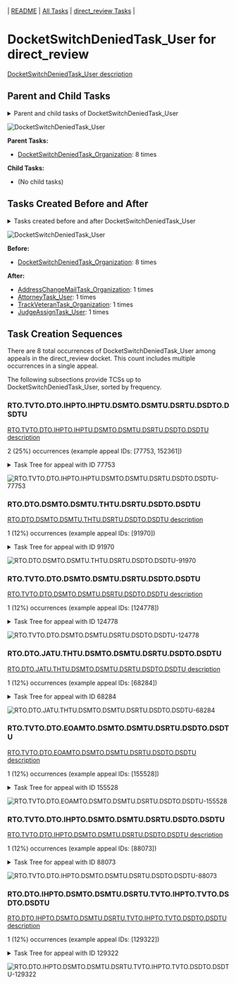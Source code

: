 <!-- DO NOT EDIT THIS FILE.  This file is autogenerated. -->
| [README](../README.md) | [All Tasks](../alltasks.md) | [direct_review Tasks](tasklist.md) |

# DocketSwitchDeniedTask_User for direct_review

[DocketSwitchDeniedTask_User description](../descr/DocketSwitchDeniedTask_User.md)

## Parent and Child Tasks

<details><summary markdown='span'>Parent and child tasks of DocketSwitchDeniedTask_User
</summary>

```
digraph G {
rankdir=LR;
node [shape=box]
"DocketSwitchDeniedTask_Organization" -> "DocketSwitchDeniedTask_User" [label=8]
}
```
</details>

![DocketSwitchDeniedTask_User](dot/DocketSwitchDeniedTask_User-parentchild.dot.png)

**Parent Tasks:**

   * [DocketSwitchDeniedTask_Organization](DocketSwitchDeniedTask_Organization.md): 8 times

**Child Tasks:**

   * (No child tasks)

## Tasks Created Before and After

<details><summary markdown='span'>Tasks created before and after DocketSwitchDeniedTask_User</summary>

```
digraph G {
rankdir=LR;

"DocketSwitchDeniedTask_User" -> "TrackVeteranTask_Organization" [label=1]
"DocketSwitchDeniedTask_User" -> "JudgeAssignTask_User" [label=1]
"DocketSwitchDeniedTask_User" -> "AttorneyTask_User" [label=1]
"DocketSwitchDeniedTask_User" -> "AddressChangeMailTask_Organization" [label=1]
"DocketSwitchDeniedTask_Organization" -> "DocketSwitchDeniedTask_User" [label=8]
}
```
</details>

![DocketSwitchDeniedTask_User](dot/DocketSwitchDeniedTask_User.dot.png)

**Before:**

   * [DocketSwitchDeniedTask_Organization](DocketSwitchDeniedTask_Organization.md): 8 times

**After:**

   * [AddressChangeMailTask_Organization](AddressChangeMailTask_Organization.md): 1 times
   * [AttorneyTask_User](AttorneyTask_User.md): 1 times
   * [TrackVeteranTask_Organization](TrackVeteranTask_Organization.md): 1 times
   * [JudgeAssignTask_User](JudgeAssignTask_User.md): 1 times

## Task Creation Sequences

There are 8 total occurrences of DocketSwitchDeniedTask_User among appeals in the direct_review docket.  This count includes multiple occurrences in a single appeal.

The following subsections provide TCSs up to DocketSwitchDeniedTask_User, sorted by frequency.

### RTO.TVTO.DTO.IHPTO.IHPTU.DSMTO.DSMTU.DSRTU.DSDTO.DSDTU

[RTO.TVTO.DTO.IHPTO.IHPTU.DSMTO.DSMTU.DSRTU.DSDTO.DSDTU description](../descr/RTO.TVTO.DTO.IHPTO.IHPTU.DSMTO.DSMTU.DSRTU.DSDTO.DSDTU.md)

2 (25%) occurrences (example appeal IDs: [77753, 152361])

<details><summary markdown='span'>Task Tree for appeal with ID 77753</summary>

```
@startuml
skinparam {
  ObjectBorderColor #555
  ObjectBorderThickness 0
  ObjectFontStyle bold
  ObjectFontSize 14
  ObjectAttributeFontColor #333
  ObjectAttributeFontSize 12
}
  object 0.RootTask #8dd3c7 {
Organization
}
  object 1.TrackVeteranTask #bebada {
Organization
}
  object 2.DistributionTask #ffffb3 {
Organization
}
  object 3.InformalHearingPresentationTask #fdb462 {
Organization
}
  object 4.InformalHearingPresentationTask #fdb462 {
User
}
  object 5.DocketSwitchMailTask #e377c2 {
Organization
}
  object 6.DocketSwitchMailTask #e377c2 {
User
}
  object 7.DocketSwitchRulingTask #e377c2 {
User
}
  object 8.DocketSwitchDeniedTask #e377c2 {
Organization
}
  object 9.DocketSwitchDeniedTask #e377c2 {
User  <back:white>    </back>
}
0.RootTask -- 1.TrackVeteranTask
0.RootTask -- 2.DistributionTask
2.DistributionTask -- 3.InformalHearingPresentationTask
3.InformalHearingPresentationTask -- 4.InformalHearingPresentationTask
0.RootTask -- 5.DocketSwitchMailTask
5.DocketSwitchMailTask -- 6.DocketSwitchMailTask
0.RootTask -- 7.DocketSwitchRulingTask
7.DocketSwitchRulingTask -- 8.DocketSwitchDeniedTask
8.DocketSwitchDeniedTask -- 9.DocketSwitchDeniedTask
@enduml
```
</details>

![RTO.TVTO.DTO.IHPTO.IHPTU.DSMTO.DSMTU.DSRTU.DSDTO.DSDTU-77753](uml/RTO.TVTO.DTO.IHPTO.IHPTU.DSMTO.DSMTU.DSRTU.DSDTO.DSDTU-77753.png)

### RTO.DTO.DSMTO.DSMTU.THTU.DSRTU.DSDTO.DSDTU

[RTO.DTO.DSMTO.DSMTU.THTU.DSRTU.DSDTO.DSDTU description](../descr/RTO.DTO.DSMTO.DSMTU.THTU.DSRTU.DSDTO.DSDTU.md)

1 (12%) occurrences (example appeal IDs: [91970])

<details><summary markdown='span'>Task Tree for appeal with ID 91970</summary>

```
@startuml
skinparam {
  ObjectBorderColor #555
  ObjectBorderThickness 0
  ObjectFontStyle bold
  ObjectFontSize 14
  ObjectAttributeFontColor #333
  ObjectAttributeFontSize 12
}
  object 0.RootTask #8dd3c7 {
Organization
}
  object 1.DistributionTask #ffffb3 {
Organization
}
  object 2.DocketSwitchMailTask #e377c2 {
Organization
}
  object 3.DocketSwitchMailTask #e377c2 {
User
}
  object 4.TimedHoldTask #fccde5 {
User
}
  object 5.DocketSwitchRulingTask #e377c2 {
User
}
  object 6.DocketSwitchDeniedTask #e377c2 {
Organization
}
  object 7.DocketSwitchDeniedTask #e377c2 {
User  <back:white>    </back>
}
0.RootTask -- 1.DistributionTask
0.RootTask -- 2.DocketSwitchMailTask
2.DocketSwitchMailTask -- 3.DocketSwitchMailTask
3.DocketSwitchMailTask -- 4.TimedHoldTask
0.RootTask -- 5.DocketSwitchRulingTask
5.DocketSwitchRulingTask -- 6.DocketSwitchDeniedTask
6.DocketSwitchDeniedTask -- 7.DocketSwitchDeniedTask
@enduml
```
</details>

![RTO.DTO.DSMTO.DSMTU.THTU.DSRTU.DSDTO.DSDTU-91970](uml/RTO.DTO.DSMTO.DSMTU.THTU.DSRTU.DSDTO.DSDTU-91970.png)

### RTO.TVTO.DTO.DSMTO.DSMTU.DSRTU.DSDTO.DSDTU

[RTO.TVTO.DTO.DSMTO.DSMTU.DSRTU.DSDTO.DSDTU description](../descr/RTO.TVTO.DTO.DSMTO.DSMTU.DSRTU.DSDTO.DSDTU.md)

1 (12%) occurrences (example appeal IDs: [124778])

<details><summary markdown='span'>Task Tree for appeal with ID 124778</summary>

```
@startuml
skinparam {
  ObjectBorderColor #555
  ObjectBorderThickness 0
  ObjectFontStyle bold
  ObjectFontSize 14
  ObjectAttributeFontColor #333
  ObjectAttributeFontSize 12
}
  object 0.RootTask #8dd3c7 {
Organization
}
  object 1.TrackVeteranTask #bebada {
Organization
}
  object 2.DistributionTask #ffffb3 {
Organization
}
  object 3.DocketSwitchMailTask #e377c2 {
Organization
}
  object 4.DocketSwitchMailTask #e377c2 {
User
}
  object 5.DocketSwitchRulingTask #e377c2 {
User
}
  object 6.DocketSwitchDeniedTask #e377c2 {
Organization
}
  object 7.DocketSwitchDeniedTask #e377c2 {
User  <back:white>    </back>
}
0.RootTask -- 1.TrackVeteranTask
0.RootTask -- 2.DistributionTask
0.RootTask -- 3.DocketSwitchMailTask
3.DocketSwitchMailTask -- 4.DocketSwitchMailTask
0.RootTask -- 5.DocketSwitchRulingTask
5.DocketSwitchRulingTask -- 6.DocketSwitchDeniedTask
6.DocketSwitchDeniedTask -- 7.DocketSwitchDeniedTask
@enduml
```
</details>

![RTO.TVTO.DTO.DSMTO.DSMTU.DSRTU.DSDTO.DSDTU-124778](uml/RTO.TVTO.DTO.DSMTO.DSMTU.DSRTU.DSDTO.DSDTU-124778.png)

### RTO.DTO.JATU.THTU.DSMTO.DSMTU.DSRTU.DSDTO.DSDTU

[RTO.DTO.JATU.THTU.DSMTO.DSMTU.DSRTU.DSDTO.DSDTU description](../descr/RTO.DTO.JATU.THTU.DSMTO.DSMTU.DSRTU.DSDTO.DSDTU.md)

1 (12%) occurrences (example appeal IDs: [68284])

<details><summary markdown='span'>Task Tree for appeal with ID 68284</summary>

```
@startuml
skinparam {
  ObjectBorderColor #555
  ObjectBorderThickness 0
  ObjectFontStyle bold
  ObjectFontSize 14
  ObjectAttributeFontColor #333
  ObjectAttributeFontSize 12
}
  object 0.RootTask #8dd3c7 {
Organization
}
  object 1.TrackVeteranTask #bebada {
Organization
}
  object 2.DistributionTask #ffffb3 {
Organization
}
  object 3.TrackVeteranTask #bebada {
Organization
}
  object 4.JudgeAssignTask #ccebc5 {
User
}
  object 5.JudgeAssignTask #ccebc5 {
User
}
  object 6.TimedHoldTask #fccde5 {
User
}
  object 7.TimedHoldTask #fccde5 {
User
}
  object 8.DocketSwitchMailTask #e377c2 {
Organization
}
  object 9.DocketSwitchMailTask #e377c2 {
User
}
  object 10.DocketSwitchRulingTask #e377c2 {
User
}
  object 11.DocketSwitchDeniedTask #e377c2 {
Organization
}
  object 12.DocketSwitchDeniedTask #e377c2 {
User  <back:white>    </back>
}
  object 13.JudgeDecisionReviewTask #d9d9d9 {
User
}
  object 14.AttorneyTask #bc80bd {
User
}
  object 15.PoaClarificationColocatedTask #bebada {
Organization
}
  object 16.PoaClarificationColocatedTask #bebada {
User
}
  object 17.TrackVeteranTask #bebada {
Organization
}
  object 18.InformalHearingPresentationTask #fdb462 {
Organization
}
  object 19.JudgeDecisionReviewTask #d9d9d9 {
User
}
  object 20.BvaDispatchTask #b3de69 {
Organization
}
  object 21.BvaDispatchTask #b3de69 {
User
}
  object 22.BvaDispatchTask #b3de69 {
User
}
0.RootTask -- 1.TrackVeteranTask
0.RootTask -- 2.DistributionTask
0.RootTask -- 3.TrackVeteranTask
0.RootTask -- 4.JudgeAssignTask
0.RootTask -- 5.JudgeAssignTask
5.JudgeAssignTask -- 6.TimedHoldTask
5.JudgeAssignTask -- 7.TimedHoldTask
0.RootTask -- 8.DocketSwitchMailTask
8.DocketSwitchMailTask -- 9.DocketSwitchMailTask
0.RootTask -- 10.DocketSwitchRulingTask
10.DocketSwitchRulingTask -- 11.DocketSwitchDeniedTask
11.DocketSwitchDeniedTask -- 12.DocketSwitchDeniedTask
0.RootTask -- 13.JudgeDecisionReviewTask
19.JudgeDecisionReviewTask -- 14.AttorneyTask
14.AttorneyTask -- 15.PoaClarificationColocatedTask
15.PoaClarificationColocatedTask -- 16.PoaClarificationColocatedTask
0.RootTask -- 17.TrackVeteranTask
0.RootTask -- 18.InformalHearingPresentationTask
0.RootTask -- 19.JudgeDecisionReviewTask
0.RootTask -- 20.BvaDispatchTask
20.BvaDispatchTask -- 21.BvaDispatchTask
20.BvaDispatchTask -- 22.BvaDispatchTask
@enduml
```
</details>

![RTO.DTO.JATU.THTU.DSMTO.DSMTU.DSRTU.DSDTO.DSDTU-68284](uml/RTO.DTO.JATU.THTU.DSMTO.DSMTU.DSRTU.DSDTO.DSDTU-68284.png)

### RTO.TVTO.DTO.EOAMTO.DSMTO.DSMTU.DSRTU.DSDTO.DSDTU

[RTO.TVTO.DTO.EOAMTO.DSMTO.DSMTU.DSRTU.DSDTO.DSDTU description](../descr/RTO.TVTO.DTO.EOAMTO.DSMTO.DSMTU.DSRTU.DSDTO.DSDTU.md)

1 (12%) occurrences (example appeal IDs: [155528])

<details><summary markdown='span'>Task Tree for appeal with ID 155528</summary>

```
@startuml
skinparam {
  ObjectBorderColor #555
  ObjectBorderThickness 0
  ObjectFontStyle bold
  ObjectFontSize 14
  ObjectAttributeFontColor #333
  ObjectAttributeFontSize 12
}
  object 0.RootTask #8dd3c7 {
Organization
}
  object 1.TrackVeteranTask #bebada {
Organization
}
  object 2.DistributionTask #ffffb3 {
Organization
}
  object 3.EvidenceOrArgumentMailTask #ffffb3 {
Organization
}
  object 4.DocketSwitchMailTask #e377c2 {
Organization
}
  object 5.DocketSwitchMailTask #e377c2 {
User
}
  object 6.DocketSwitchRulingTask #e377c2 {
User
}
  object 7.DocketSwitchDeniedTask #e377c2 {
Organization
}
  object 8.DocketSwitchDeniedTask #e377c2 {
User  <back:white>    </back>
}
  object 9.AddressChangeMailTask #d9d9d9 {
Organization
}
  object 10.AddressChangeMailTask #d9d9d9 {
Organization
}
  object 11.AddressChangeMailTask #d9d9d9 {
User
}
  object 12.TimedHoldTask #fccde5 {
User
}
  object 13.AddressChangeMailTask #d9d9d9 {
User
}
0.RootTask -- 1.TrackVeteranTask
0.RootTask -- 2.DistributionTask
0.RootTask -- 3.EvidenceOrArgumentMailTask
0.RootTask -- 4.DocketSwitchMailTask
4.DocketSwitchMailTask -- 5.DocketSwitchMailTask
0.RootTask -- 6.DocketSwitchRulingTask
6.DocketSwitchRulingTask -- 7.DocketSwitchDeniedTask
7.DocketSwitchDeniedTask -- 8.DocketSwitchDeniedTask
0.RootTask -- 9.AddressChangeMailTask
9.AddressChangeMailTask -- 10.AddressChangeMailTask
10.AddressChangeMailTask -- 11.AddressChangeMailTask
11.AddressChangeMailTask -- 12.TimedHoldTask
10.AddressChangeMailTask -- 13.AddressChangeMailTask
@enduml
```
</details>

![RTO.TVTO.DTO.EOAMTO.DSMTO.DSMTU.DSRTU.DSDTO.DSDTU-155528](uml/RTO.TVTO.DTO.EOAMTO.DSMTO.DSMTU.DSRTU.DSDTO.DSDTU-155528.png)

### RTO.TVTO.DTO.IHPTO.DSMTO.DSMTU.DSRTU.DSDTO.DSDTU

[RTO.TVTO.DTO.IHPTO.DSMTO.DSMTU.DSRTU.DSDTO.DSDTU description](../descr/RTO.TVTO.DTO.IHPTO.DSMTO.DSMTU.DSRTU.DSDTO.DSDTU.md)

1 (12%) occurrences (example appeal IDs: [88073])

<details><summary markdown='span'>Task Tree for appeal with ID 88073</summary>

```
@startuml
skinparam {
  ObjectBorderColor #555
  ObjectBorderThickness 0
  ObjectFontStyle bold
  ObjectFontSize 14
  ObjectAttributeFontColor #333
  ObjectAttributeFontSize 12
}
  object 0.RootTask #8dd3c7 {
Organization
}
  object 1.TrackVeteranTask #bebada {
Organization
}
  object 2.DistributionTask #ffffb3 {
Organization
}
  object 3.InformalHearingPresentationTask #fdb462 {
Organization
}
  object 4.DocketSwitchMailTask #e377c2 {
Organization
}
  object 5.DocketSwitchMailTask #e377c2 {
User
}
  object 6.DocketSwitchRulingTask #e377c2 {
User
}
  object 7.DocketSwitchDeniedTask #e377c2 {
Organization
}
  object 8.DocketSwitchDeniedTask #e377c2 {
User  <back:white>    </back>
}
0.RootTask -- 1.TrackVeteranTask
0.RootTask -- 2.DistributionTask
2.DistributionTask -- 3.InformalHearingPresentationTask
0.RootTask -- 4.DocketSwitchMailTask
4.DocketSwitchMailTask -- 5.DocketSwitchMailTask
0.RootTask -- 6.DocketSwitchRulingTask
6.DocketSwitchRulingTask -- 7.DocketSwitchDeniedTask
7.DocketSwitchDeniedTask -- 8.DocketSwitchDeniedTask
@enduml
```
</details>

![RTO.TVTO.DTO.IHPTO.DSMTO.DSMTU.DSRTU.DSDTO.DSDTU-88073](uml/RTO.TVTO.DTO.IHPTO.DSMTO.DSMTU.DSRTU.DSDTO.DSDTU-88073.png)

### RTO.DTO.IHPTO.DSMTO.DSMTU.DSRTU.TVTO.IHPTO.TVTO.DSDTO.DSDTU

[RTO.DTO.IHPTO.DSMTO.DSMTU.DSRTU.TVTO.IHPTO.TVTO.DSDTO.DSDTU description](../descr/RTO.DTO.IHPTO.DSMTO.DSMTU.DSRTU.TVTO.IHPTO.TVTO.DSDTO.DSDTU.md)

1 (12%) occurrences (example appeal IDs: [129322])

<details><summary markdown='span'>Task Tree for appeal with ID 129322</summary>

```
@startuml
skinparam {
  ObjectBorderColor #555
  ObjectBorderThickness 0
  ObjectFontStyle bold
  ObjectFontSize 14
  ObjectAttributeFontColor #333
  ObjectAttributeFontSize 12
}
  object 0.RootTask #8dd3c7 {
Organization
}
  object 1.TrackVeteranTask #bebada {
Organization
}
  object 2.DistributionTask #ffffb3 {
Organization
}
  object 3.InformalHearingPresentationTask #fdb462 {
Organization
}
  object 4.DocketSwitchMailTask #e377c2 {
Organization
}
  object 5.DocketSwitchMailTask #e377c2 {
User
}
  object 6.DocketSwitchRulingTask #e377c2 {
User
}
  object 7.TrackVeteranTask #bebada {
Organization
}
  object 8.InformalHearingPresentationTask #fdb462 {
Organization
}
  object 9.TrackVeteranTask #bebada {
Organization
}
  object 10.DocketSwitchDeniedTask #e377c2 {
Organization
}
  object 11.DocketSwitchDeniedTask #e377c2 {
User  <back:white>    </back>
}
  object 12.TrackVeteranTask #bebada {
Organization
}
0.RootTask -- 1.TrackVeteranTask
0.RootTask -- 2.DistributionTask
2.DistributionTask -- 3.InformalHearingPresentationTask
0.RootTask -- 4.DocketSwitchMailTask
4.DocketSwitchMailTask -- 5.DocketSwitchMailTask
0.RootTask -- 6.DocketSwitchRulingTask
0.RootTask -- 7.TrackVeteranTask
2.DistributionTask -- 8.InformalHearingPresentationTask
0.RootTask -- 9.TrackVeteranTask
6.DocketSwitchRulingTask -- 10.DocketSwitchDeniedTask
10.DocketSwitchDeniedTask -- 11.DocketSwitchDeniedTask
0.RootTask -- 12.TrackVeteranTask
@enduml
```
</details>

![RTO.DTO.IHPTO.DSMTO.DSMTU.DSRTU.TVTO.IHPTO.TVTO.DSDTO.DSDTU-129322](uml/RTO.DTO.IHPTO.DSMTO.DSMTU.DSRTU.TVTO.IHPTO.TVTO.DSDTO.DSDTU-129322.png)

